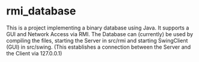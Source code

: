 # rmi_database
This is a project implementing a binary database using Java. 
It supports a GUI and Network Access via RMI. 
The Database can (currently) be used by compiling the files, starting the Server in src/rmi and starting SwingClient (GUI) in src/swing.
(This establishes a connection between the Server and the Client via 127.0.0.1)
